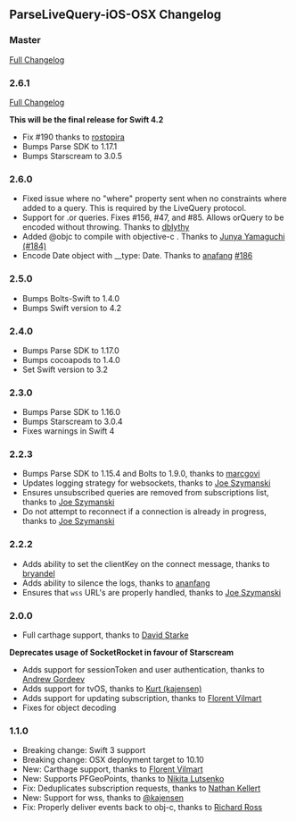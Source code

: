 ## ParseLiveQuery-iOS-OSX Changelog

### Master

[Full Changelog](https://github.com/parse-community/ParseLiveQuery-iOS-OSX/compare/2.6.1...master)

### 2.6.1

[Full Changelog](https://github.com/parse-community/ParseLiveQuery-iOS-OSX/compare/2.6.0...2.6.1)

**This will be the final release for Swift 4.2**

- Fix #190 thanks to [rostopira](https://github.com/rostopira)
- Bumps Parse SDK to 1.17.1
- Bumps Starscream to 3.0.5

### 2.6.0

- Fixed issue where no "where" property sent when no constraints where added to a query. This is required by the LiveQuery protocol. 
- Support for .or queries. Fixes #156, #47, and #85. Allows orQuery to be encoded without throwing. Thanks to [dblythy](https://github.com/dblythy)
- Added @objc to compile with objective-c .  Thanks to [Junya Yamaguchi](https://github.com/junya100) [(#184)](https://github.com/parse-community/ParseLiveQuery-iOS-OSX/pull/184)
- Encode Date object with __type: Date. Thanks to [anafang](https://github.com/ananfang) [#186](https://github.com/parse-community/ParseLiveQuery-iOS-OSX/pull/186)

### 2.5.0

- Bumps Bolts-Swift to 1.4.0
- Bumps Swift version to 4.2

### 2.4.0

- Bumps Parse SDK to 1.17.0
- Bumps cocoapods to 1.4.0
- Set Swift version to 3.2

### 2.3.0

- Bumps Parse SDK to 1.16.0
- Bumps Starscream to 3.0.4
- Fixes warnings in Swift 4

### 2.2.3

- Bumps Parse SDK to 1.15.4 and Bolts to 1.9.0, thanks to [marcgovi](https://github.com/marcgovi)
- Updates logging strategy for websockets, thanks to [Joe Szymanski](https://github.com/JoeSzymanski)
- Ensures unsubscribed queries are removed from subscriptions list, thanks to [Joe Szymanski](https://github.com/JoeSzymanski)
- Do not attempt to reconnect if a connection is already in progress, thanks to [Joe Szymanski](https://github.com/JoeSzymanski)

### 2.2.2

- Adds ability to set the clientKey on the connect message, thanks to [bryandel](https://github.com/bryandel)
- Adds ability to silence the logs, thanks to [ananfang](https://github.com/ananfang)
- Ensures that `wss` URL's are properly handled, thanks to [Joe Szymanski](https://github.com/JoeSzymanski)

### 2.0.0

- Full carthage support, thanks to [David Starke](https://github.com/dstarke)

**Deprecates usage of SocketRocket in favour of Starscream**

- Adds support for sessionToken and user authentication, thanks to [Andrew Gordeev](https://github.com/andrew8712)
- Adds support for tvOS, thanks to [Kurt (kajensen)](https://github.com/kajensen)
- Adds support for updating subscription, thanks to [Florent Vilmart](https://github.com/flovilmart)
- Fixes for object decoding

### 1.1.0

- Breaking change: Swift 3 support
- Breaking change: OSX deployment target to 10.10
- New: Carthage support, thanks to [Florent Vilmart](https://github.com/flovilmart)
- New: Supports PFGeoPoints, thanks to [Nikita Lutsenko](https://github.com/nlutsenko)
- Fix: Deduplicates subscription requests, thanks to [Nathan Kellert](https://github.com/noobs2ninjas)
- New: Support for wss, thanks to [@kajensen](https://github.com/kajensen)
- Fix: Properly  deliver events back to obj-c, thanks to [Richard Ross](https://github.com/richardjrossiii)

